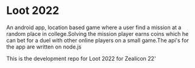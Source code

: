 # Loot 2022

An android app, location based game where a user find a mission at a random place in college.Solving the mission player earns coins which he can bet for a duel with other online players on a small game.The api's for the app are written on node.js

This is the development repo for Loot 2022 for Zealicon 22'
